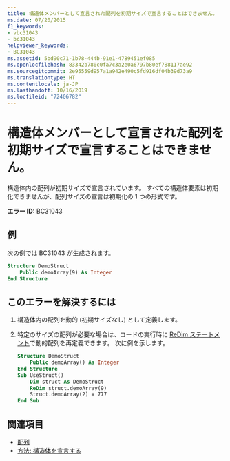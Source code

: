 ```yaml
---
title: 構造体メンバーとして宣言された配列を初期サイズで宣言することはできません。
ms.date: 07/20/2015
f1_keywords:
- vbc31043
- bc31043
helpviewer_keywords:
- BC31043
ms.assetid: 5bd90c71-1b78-444b-91e1-4789451ef085
ms.openlocfilehash: 83342b780c0fa7c3a2e0a6797b80ef788117ae92
ms.sourcegitcommit: 2e95559d957a1a942e490c5fd916df04b39d73a9
ms.translationtype: HT
ms.contentlocale: ja-JP
ms.lasthandoff: 10/16/2019
ms.locfileid: "72406782"
---
```

# <a name="arrays-declared-as-structure-members-cannot-be-declared-with-an-initial-size"></a>構造体メンバーとして宣言された配列を初期サイズで宣言することはできません。

構造体内の配列が初期サイズで宣言されています。 すべての構造体要素は初期化できませんが、配列サイズの宣言は初期化の 1 つの形式です。

**エラー ID:** BC31043

## <a name="example"></a>例

次の例では BC31043 が生成されます。

```vb
Structure DemoStruct
    Public demoArray(9) As Integer
End Structure
```

## <a name="to-correct-this-error"></a>このエラーを解決するには

1. 構造体内の配列を動的 (初期サイズなし) として定義します。

2. 特定のサイズの配列が必要な場合は、コードの実行時に [ReDim ステートメント](../statements/redim-statement.md)で動的配列を再定義できます。 次に例を示します。
  
    ```vb
    Structure DemoStruct
        Public demoArray() As Integer
    End Structure
    Sub UseStruct()
        Dim struct As DemoStruct  
        ReDim struct.demoArray(9)
        Struct.demoArray(2) = 777
    End Sub  
    ```
  
## <a name="see-also"></a>関連項目

- [配列](../../programming-guide/language-features/arrays/index.md)
- [方法: 構造体を宣言する](../../programming-guide/language-features/data-types/how-to-declare-a-structure.md)
